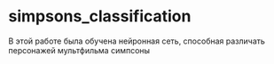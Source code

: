 # simpsons_classification
В этой работе была обучена нейронная сеть, способная различать персонажей мультфильма симпсоны
